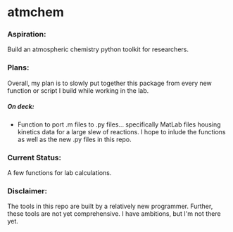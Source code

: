 # atmchem

### Aspiration: 
Build an atmospheric chemistry python toolkit for researchers.

### Plans:
Overall, my plan is to slowly put together this package from every new function or script I build while working in the lab. 

##### On deck:
- Function to port .m files to .py files... specifically MatLab files housing kinetics data for a large slew of reactions. I hope to inlude the functions as well as the new .py files in this repo.

### Current Status:
A few functions for lab calculations.

### Disclaimer:
The tools in this repo are built by a relatively new programmer. Further, these tools are not yet comprehensive. I have ambitions, but I'm not there yet.
